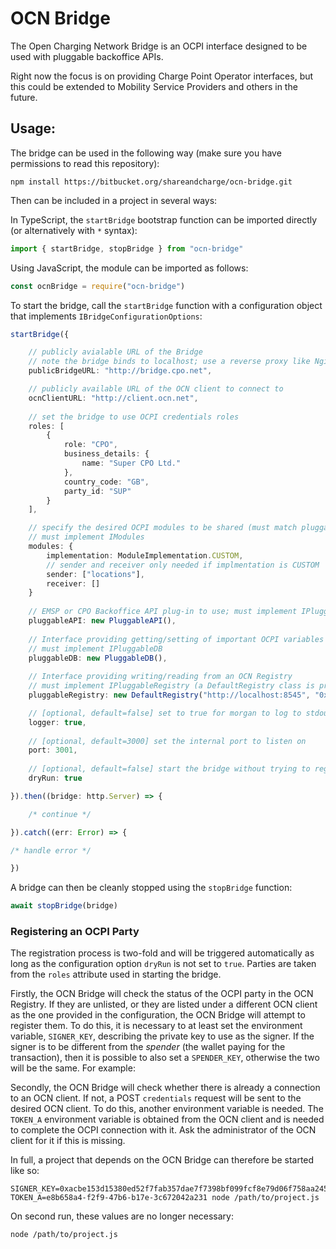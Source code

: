 # OCN Bridge

The Open Charging Network Bridge is an OCPI interface designed to be used with pluggable backoffice APIs.

Right now the focus is on providing Charge Point Operator interfaces, but this could be extended to Mobility Service Providers and others in the future.

## Usage:

The bridge can be used in the following way (make sure you have permissions to read this repository):

```
npm install https://bitbucket.org/shareandcharge/ocn-bridge.git
```

Then can be included in a project in several ways:

In TypeScript, the `startBridge` bootstrap function can be imported directly (or alternatively with `*` syntax):

```ts
import { startBridge, stopBridge } from "ocn-bridge"
```

Using JavaScript, the module can be imported as follows:

```js
const ocnBridge = require("ocn-bridge")
```

To start the bridge, call the `startBridge` function with a configuration object that implements `IBridgeConfigurationOptions`:

```ts
startBridge({

    // publicly avialable URL of the Bridge 
    // note the bridge binds to localhost; use a reverse proxy like Nginx with SSL
    publicBridgeURL: "http://bridge.cpo.net",

    // publicly available URL of the OCN client to connect to                               
    ocnClientURL: "http://client.ocn.net",          
    
    // set the bridge to use OCPI credentials roles
    roles: [                                  
        {
            role: "CPO",
            business_details: {
                name: "Super CPO Ltd."
            },
            country_code: "GB",
            party_id: "SUP"
        }
    ],

    // specify the desired OCPI modules to be shared (must match pluggableAPI below)
    // must implement IModules
    modules: {
        implementation: ModuleImplementation.CUSTOM,
        // sender and receiver only needed if implmentation is CUSTOM
        sender: ["locations"],
        receiver: []
    }
    
    // EMSP or CPO Backoffice API plug-in to use; must implement IPluggableAPI
    pluggableAPI: new PluggableAPI(),          
    
    // Interface providing getting/setting of important OCPI variables (token auth, endpoints, etc.)
    // must implement IPluggableDB
    pluggableDB: new PluggableDB(),
    
    // Interface providing writing/reading from an OCN Registry
    // must implement IPluggableRegistry (a DefaultRegistry class is provided in this case)
    pluggableRegistry: new DefaultRegistry("http://localhost:8545", "0x345cA3e014Aaf5dcA488057592ee47305D9B3e10")      

    // [optional, default=false] set to true for morgan to log to stdout
    logger: true,        
    
    // [optional, default=3000] set the internal port to listen on
    port: 3001,      
    
    // [optional, default=false] start the bridge without trying to register
    dryRun: true

}).then((bridge: http.Server) => {

    /* continue */

}).catch((err: Error) => {

/* handle error */

})
```

A bridge can then be cleanly stopped using the `stopBridge` function:

```ts
await stopBridge(bridge)
```

### Registering an OCPI Party

The registration process is two-fold and will be triggered automatically as long as the configuration option
`dryRun` is not set to `true`. Parties are taken from the `roles` attribute used in starting the bridge. 

Firstly, the OCN Bridge will check the status of the OCPI party in the OCN Registry. If they are unlisted, or 
they are listed under a different OCN client as the one provided in the configuration, the OCN Bridge will
attempt to register them. To do this, it is necessary to at least set the environment variable, `SIGNER_KEY`, 
describing the private key to use as the signer. If the signer is to be different from the _spender_ (the 
wallet paying for the transaction), then it is possible to also set a `SPENDER_KEY`, otherwise the two will 
be the same. For example:

Secondly, the OCN Bridge will check whether there is already a connection to an OCN client. If not, a POST
`credentials` request will be sent to the desired OCN client. To do this, another environment variable is
needed. The `TOKEN_A` environment variable is obtained from the OCN client and is needed to complete the
OCPI connection with it. Ask the administrator of the OCN client for it if this is missing.

In full, a project that depends on the OCN Bridge can therefore be started like so:

```
SIGNER_KEY=0xacbe153d15380ed52f7fab357dae7f7398bf099fcf8e79d06f758aa245b5ea64 TOKEN_A=e8b658a4-f2f9-47b6-b17e-3c672042a231 node /path/to/project.js
```

On second run, these values are no longer necessary:

```
node /path/to/project.js
```